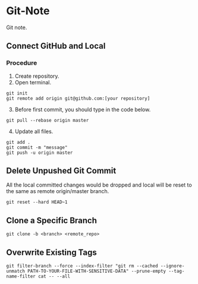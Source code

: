 # Git-Note
Git note.

## Connect GitHub and Local

### Procedure
1. Create repository.
2. Open terminal.
```shell
git init
git remote add origin git@github.com:[your repository]
```
3. Before first commit, you should type in the code below.
```shell
git pull --rebase origin master
```
4. Update all files.
```shell
git add .
git commit -m "message"
git push -u origin master
```

## Delete Unpushed Git Commit
All the local committed changes would be dropped and local will be reset to the same as remote origin/master branch.
```shell
git reset --hard HEAD~1
```

## Clone a Specific Branch
```shell
git clone -b <branch> <remote_repo>
```
## Overwrite Existing Tags
```shell
git filter-branch --force --index-filter "git rm --cached --ignore-unmatch PATH-TO-YOUR-FILE-WITH-SENSITIVE-DATA" --prune-empty --tag-name-filter cat -- --all
```
